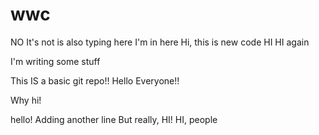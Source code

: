# wwc
NO It's not
is also typing here
I'm in here
Hi, this is new code
HI
HI again

I'm writing some stuff

This IS a basic git repo!!
Hello Everyone!!


Why hi!

hello!
Adding another line
But really, HI!
HI, people

